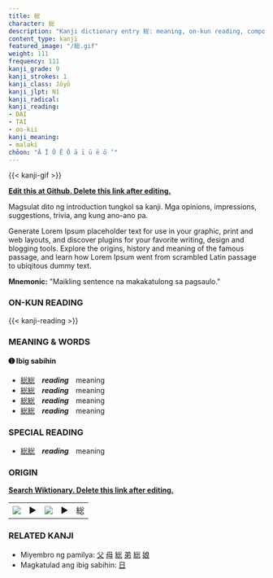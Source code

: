 ```yaml
---
title: 総
character: 総
description: "Kanji dictionary entry 総: meaning, on-kun reading, compounds, origin, related kanji"
content_type: kanji
featured_image: "/総.gif"
weight: 111
frequency: 111
kanji_grade: 9
kanji_strokes: 1
kanji_class: Jōyō
kanji_jlpt: N1
kanji_radical: 
kanji_reading: 
- DAI
- TAI
- oo-kii
kanji_meaning:
- malaki
chōon: "Ā Ī Ū Ē Ō ā ī ū ē ō ’"
---
```

[//]: # (Don't edit the line below. Kanji animated GIF code is automatically generated.)
{{< kanji-gif >}}

[//]: # (Edit below this line.)

**[Edit this at Github. Delete this link after editing.](https://github.com/tim0g/tim/tree/main/content/kanji/総/index.md)**

Magsulat dito ng introduction tungkol sa kanji. Mga opinions, impressions, suggestions, trivia, ang kung ano-ano pa.

Generate Lorem Ipsum placeholder text for use in your graphic, print and web layouts, and discover plugins for your favorite writing, design and blogging tools. Explore the origins, history and meaning of the famous passage, and learn how Lorem Ipsum went from scrambled Latin passage to ubiqitous dummy text.
 
**Mnemonic:** "Maikling sentence na makakatulong sa pagsaulo."

### ON-KUN READING

[//]: # (Don't edit the line below. ON-KUN READING code is automatically generated.)
{{< kanji-reading >}}

### MEANING & WORDS

#### ➊ **Ibig sabihin**
  - [総](../総)[総](../総)　***reading***　meaning
  - [総](../総)[総](../総)　***reading***　meaning
  - [総](../総)[総](../総)　***reading***　meaning
  - [総](../総)[総](../総)　***reading***　meaning

### SPECIAL READING
  - [総](../総)[総](../総)　***reading***　meaning

### ORIGIN

**[Search Wiktionary. Delete this link after editing.](https://wiktionary.org/wiki/総)**
<table class="kanji-table"><tr><td>
<img src="60px-総-bronze.svg.png">
</td><td>▶</td><td>
<img src="60px-総-oracle.svg.png">
</td><td>▶</td>
<td class="kanji-origin">総</td>
</tr></table>

### RELATED KANJI
- Miyembro ng pamilya: [父](../父) [母](../母) [総](../総) [弟](../弟) [総](../総) [娘](../娘)
- Magkatulad ang ibig sabihin: [日](../日)
